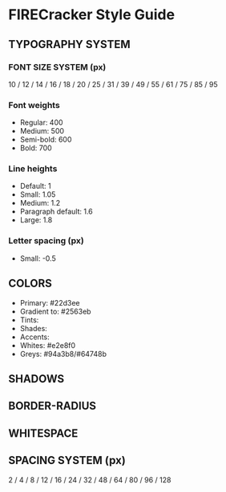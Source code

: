 # FIRECracker Style Guide

## TYPOGRAPHY SYSTEM

### FONT SIZE SYSTEM (px)

10 / 12 / 14 / 16 / 18 / 20 / 25 / 31 / 39 / 49 / 55 / 61 / 75 / 85 / 95

### Font weights

- Regular: 400
- Medium: 500
- Semi-bold: 600
- Bold: 700

### Line heights

- Default: 1
- Small: 1.05
- Medium: 1.2
- Paragraph default: 1.6
- Large: 1.8

### Letter spacing (px)

- Small: -0.5

## COLORS

- Primary: #22d3ee
- Gradient to: #2563eb
- Tints:
- Shades:
- Accents:
- Whites: #e2e8f0
- Greys: #94a3b8/#64748b

## SHADOWS

## BORDER-RADIUS

## WHITESPACE

## SPACING SYSTEM (px)

2 / 4 / 8 / 12 / 16 / 24 / 32 / 48 / 64 / 80 / 96 / 128
